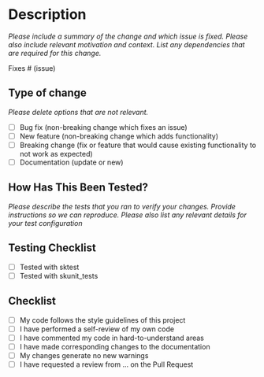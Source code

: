 # Description

_Please include a summary of the change and which issue is fixed. Please also include relevant
motivation and context. List any dependencies that are required for this change._

Fixes # (issue)

## Type of change

_Please delete options that are not relevant._

- [ ] Bug fix (non-breaking change which fixes an issue)
- [ ] New feature (non-breaking change which adds functionality)
- [ ] Breaking change (fix or feature that would cause existing functionality to not work as
      expected)
- [ ] Documentation (update or new)

## How Has This Been Tested?

_Please describe the tests that you ran to verify your changes. Provide instructions so we can
reproduce. Please also list any relevant details for your test configuration_

## Testing Checklist

- [ ] Tested with sktest
- [ ] Tested with skunit_tests

## Checklist

- [ ] My code follows the style guidelines of this project
- [ ] I have performed a self-review of my own code
- [ ] I have commented my code in hard-to-understand areas
- [ ] I have made corresponding changes to the documentation
- [ ] My changes generate no new warnings
- [ ] I have requested a review from ... on the Pull Request
